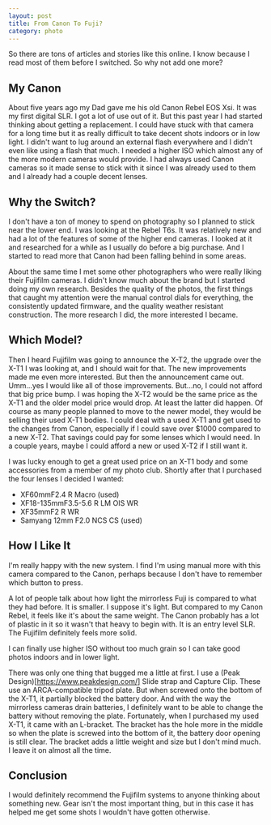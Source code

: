 ```yaml
---
layout: post
title: From Canon To Fuji?
category: photo
---
```


So there are tons of articles and stories like this online. I know because I read most of them before I switched. So why not add one more?

## My Canon ##

About five years ago my Dad gave me his old Canon Rebel EOS Xsi. It was my first digital SLR. I got a lot of use out of it. But this past year I had started thinking about getting a replacement. I could have stuck with that camera for a long time but it as really difficult to take decent shots indoors or in low light. I didn't want to lug around an external flash everywhere and I didn't even like using a flash that much. I needed a higher ISO which almost any of the more modern cameras would provide. I had always used Canon cameras so it made sense to stick with it since I was already used to them and I already had a couple decent lenses.

## Why the Switch? ##

I don't have a ton of money to spend on photography so I planned to stick near the lower end. I was looking at the Rebel T6s. It was relatively new and had a lot of the features of some of the higher end cameras. I looked at it and researched for a while as I usually do before a big purchase. And I started to read more that Canon had been falling behind in some areas.

About the same time I met some other photographers who were really liking their Fujifilm cameras. I didn't know much about the brand but I started doing my own research. Besides the quality of the photos, the first things that caught my attention were the manual control dials for everything, the consistently updated firmware, and the quality weather resistant construction. The more research I did, the more interested I became.

## Which Model? ##

Then I heard Fujifilm was going to announce the X-T2, the upgrade over the X-T1 I was looking at, and I should wait for that. The new improvements made me even more interested. But then the announcement came out. Umm...yes I would like all of those improvements. But...no, I could not afford that big price bump. I was hoping the X-T2 would be the same price as the X-T1 and the older model price would drop. At least the latter did happen. Of course as many people planned to move to the newer model, they would be selling their used X-T1 bodies. I could deal with a used X-T1 and get used to the changes from Canon, especially if I could save over $1000 compared to a new X-T2. That savings could pay for some lenses which I would need. In a couple years, maybe I could afford a new or used X-T2 if I still want it.

I was lucky enough to get a great used price on an X-T1 body and some accessories from a member of my photo club. Shortly after that I purchased the four lenses I decided I wanted:
* XF60mmF2.4 R Macro (used)
* XF18-135mmF3.5-5.6 R LM OIS WR
* XF35mmF2 R WR
* Samyang 12mm F2.0 NCS CS (used)

## How I Like It ##

I'm really happy with the new system. I find I'm using manual more with this camera compared to the Canon, perhaps because I don't have to remember which button to press.

A lot of people talk about how light the mirrorless Fuji is compared to what they had before. It is smaller. I suppose it's light. But compared to my Canon Rebel, it feels like it's about the same weight. The Canon probably has a lot of plastic in it so it wasn't that heavy to begin with. It is an entry level SLR. The Fujifilm definitely feels more solid.

I can finally use higher ISO without too much grain so I can take good photos indoors and in lower light.

There was only one thing that bugged me a little at first. I use a (Peak Design)[https://www.peakdesign.com/] Slide strap and Capture Clip. These use an ARCA-compatible tripod plate. But when screwed onto the bottom of the X-T1, it partially blocked the battery door. And with the way the mirrorless cameras drain batteries, I definitely want to be able to change the battery without removing the plate. Fortunately, when I purchased my used X-T1, it came with an L-bracket. The bracket has the hole more in the middle so when the plate is screwed into the bottom of it, the battery door opening is still clear. The bracket adds a little weight and size but I don't mind much. I leave it on almost all the time.

## Conclusion ##

I would definitely recommend the Fujifilm systems to anyone thinking about something new. Gear isn't the most important thing, but in this case it has helped me get some shots I wouldn't have gotten otherwise.


